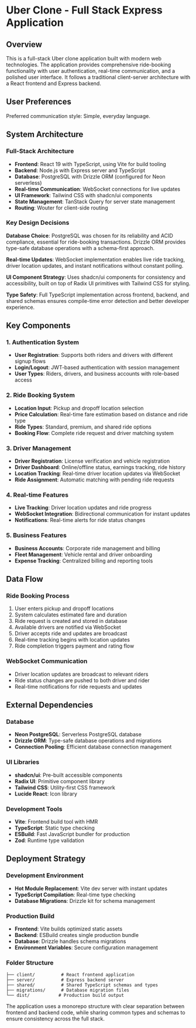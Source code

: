# Uber Clone - Full Stack Express Application

## Overview

This is a full-stack Uber clone application built with modern web technologies. The application provides comprehensive ride-booking functionality with user authentication, real-time communication, and a polished user interface. It follows a traditional client-server architecture with a React frontend and Express backend.

## User Preferences

Preferred communication style: Simple, everyday language.

## System Architecture

### Full-Stack Architecture
- **Frontend**: React 19 with TypeScript, using Vite for build tooling
- **Backend**: Node.js with Express server and TypeScript
- **Database**: PostgreSQL with Drizzle ORM (configured for Neon serverless)
- **Real-time Communication**: WebSocket connections for live updates
- **UI Framework**: Tailwind CSS with shadcn/ui components
- **State Management**: TanStack Query for server state management
- **Routing**: Wouter for client-side routing

### Key Design Decisions

**Database Choice**: PostgreSQL was chosen for its reliability and ACID compliance, essential for ride-booking transactions. Drizzle ORM provides type-safe database operations with a schema-first approach.

**Real-time Updates**: WebSocket implementation enables live ride tracking, driver location updates, and instant notifications without constant polling.

**UI Component Strategy**: Uses shadcn/ui components for consistency and accessibility, built on top of Radix UI primitives with Tailwind CSS for styling.

**Type Safety**: Full TypeScript implementation across frontend, backend, and shared schemas ensures compile-time error detection and better developer experience.

## Key Components

### 1. Authentication System
- **User Registration**: Supports both riders and drivers with different signup flows
- **Login/Logout**: JWT-based authentication with session management
- **User Types**: Riders, drivers, and business accounts with role-based access

### 2. Ride Booking System
- **Location Input**: Pickup and dropoff location selection
- **Price Calculation**: Real-time fare estimation based on distance and ride type
- **Ride Types**: Standard, premium, and shared ride options
- **Booking Flow**: Complete ride request and driver matching system

### 3. Driver Management
- **Driver Registration**: License verification and vehicle registration
- **Driver Dashboard**: Online/offline status, earnings tracking, ride history
- **Location Tracking**: Real-time driver location updates via WebSocket
- **Ride Assignment**: Automatic matching with pending ride requests

### 4. Real-time Features
- **Live Tracking**: Driver location updates and ride progress
- **WebSocket Integration**: Bidirectional communication for instant updates
- **Notifications**: Real-time alerts for ride status changes

### 5. Business Features
- **Business Accounts**: Corporate ride management and billing
- **Fleet Management**: Vehicle rental and driver onboarding
- **Expense Tracking**: Centralized billing and reporting tools

## Data Flow

### Ride Booking Process
1. User enters pickup and dropoff locations
2. System calculates estimated fare and duration
3. Ride request is created and stored in database
4. Available drivers are notified via WebSocket
5. Driver accepts ride and updates are broadcast
6. Real-time tracking begins with location updates
7. Ride completion triggers payment and rating flow

### WebSocket Communication
- Driver location updates are broadcast to relevant riders
- Ride status changes are pushed to both driver and rider
- Real-time notifications for ride requests and updates

## External Dependencies

### Database
- **Neon PostgreSQL**: Serverless PostgreSQL database
- **Drizzle ORM**: Type-safe database operations and migrations
- **Connection Pooling**: Efficient database connection management

### UI Libraries
- **shadcn/ui**: Pre-built accessible components
- **Radix UI**: Primitive component library
- **Tailwind CSS**: Utility-first CSS framework
- **Lucide React**: Icon library

### Development Tools
- **Vite**: Frontend build tool with HMR
- **TypeScript**: Static type checking
- **ESBuild**: Fast JavaScript bundler for production
- **Zod**: Runtime type validation

## Deployment Strategy

### Development Environment
- **Hot Module Replacement**: Vite dev server with instant updates
- **TypeScript Compilation**: Real-time type checking
- **Database Migrations**: Drizzle kit for schema management

### Production Build
- **Frontend**: Vite builds optimized static assets
- **Backend**: ESBuild creates single production bundle
- **Database**: Drizzle handles schema migrations
- **Environment Variables**: Secure configuration management

### Folder Structure
```
├── client/          # React frontend application
├── server/          # Express backend server
├── shared/          # Shared TypeScript schemas and types
├── migrations/      # Database migration files
└── dist/           # Production build output
```

The application uses a monorepo structure with clear separation between frontend and backend code, while sharing common types and schemas to ensure consistency across the full stack.